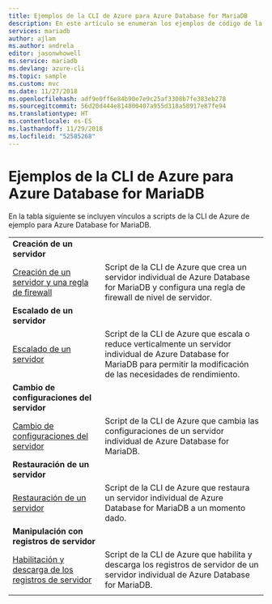 ```yaml
---
title: Ejemplos de la CLI de Azure para Azure Database for MariaDB
description: En este artículo se enumeran los ejemplos de código de la CLI de Azure disponibles para interactuar con Azure Database for MariaDB.
services: mariadb
author: ajlam
ms.author: andrela
editor: jasonwhowell
ms.service: mariadb
ms.devlang: azure-cli
ms.topic: sample
ms.custom: mvc
ms.date: 11/27/2018
ms.openlocfilehash: adf9e0ff6e84b90e7e9c25af3308b7fe383eb278
ms.sourcegitcommit: 56d20d444e814800407a955d318a58917e87fe94
ms.translationtype: HT
ms.contentlocale: es-ES
ms.lasthandoff: 11/29/2018
ms.locfileid: "52585268"
---
```

# <a name="azure-cli-samples-for-azure-database-for-mariadb"></a>Ejemplos de la CLI de Azure para Azure Database for MariaDB 
En la tabla siguiente se incluyen vínculos a scripts de la CLI de Azure de ejemplo para Azure Database for MariaDB.

| |  |
|---|---|
|**Creación de un servidor**||
| [Creación de un servidor y una regla de firewall](./scripts/sample-create-server-and-firewall-rule.md?toc=%2fcli%2fazure%2ftoc.json) | Script de la CLI de Azure que crea un servidor individual de Azure Database for MariaDB y configura una regla de firewall de nivel de servidor. |
|**Escalado de un servidor**||
| [Escalado de un servidor](./scripts/sample-scale-server.md?toc=%2fcli%2fazure%2ftoc.json) | Script de la CLI de Azure que escala o reduce verticalmente un servidor individual de Azure Database for MariaDB para permitir la modificación de las necesidades de rendimiento. |
|**Cambio de configuraciones del servidor**||
| [Cambio de configuraciones del servidor](./scripts/sample-change-server-configuration.md?toc=%2fcli%2fazure%2ftoc.json) | Script de la CLI de Azure que cambia las configuraciones de un servidor individual de Azure Database for MariaDB. |
|**Restauración de un servidor**||
| [Restauración de un servidor](./scripts/sample-point-in-time-restore.md?toc=%2fcli%2fazure%2ftoc.json) | Script de la CLI de Azure que restaura un servidor individual de Azure Database for MariaDB a un momento dado. |
|**Manipulación con registros de servidor**||
| [Habilitación y descarga de los registros de servidor](./scripts/sample-server-logs.md?toc=%2fcli%2fazure%2ftoc.json) | Script de la CLI de Azure que habilita y descarga los registros de servidor de un servidor individual de Azure Database for MariaDB. |
|||